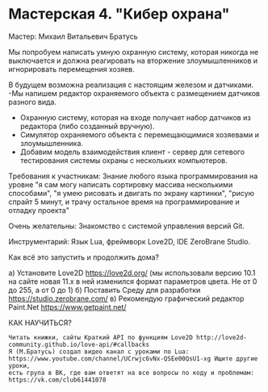 # Мастерская 4. "Кибер охрана"

Мастер: Михаил Витальевич Братусь

Мы попробуем написать умную охранную систему, которая никогда не выключается и должна реагировать на вторжение злоумышленников и игнорировать перемещения хозяев.

В будущем возможна реализация с настоящим железом и датчиками.
-Мы напишем редактор охраняемого объекта с размещением датчиков разного вида.
- Охранную систему, которая на входе получает набор датчиков из редактора (либо созданный вручную).
- Симулятор охраняемого объекта с перемещающимися хозяевами и злоумышленника.
- Добавим модель взаимодействия клиент - сервер для сетевого
тестирования системы охраны с нескольких компьютеров.

Требования к участникам:
Знание любого языка программирования на уровне "я сам могу написать сортировку массива несколькими способами", "я умею рисовать и двигать по экрану картинки", "рисую спрайт 5 минут, и трачу остальное время на программирование и отладку проекта"

Очень желательны:
Знакомство c системой управления версий Git.

Инструментарий:
Язык Lua, фреймворк Love2D, IDE ZeroBrane Studio.


Как всё это запустить и продолжить дома?

а) Установите Love2D https://love2d.org/ (мы использовали версию 10.1 на сайте новая 11.х в ней изменился формат параметров цвета. Не от 0 до 255, а от 0 до 1) б) Поставить Среду для разработки https://studio.zerobrane.com/ в) Рекомендую графический редактор Paint.Net https://www.getpaint.net/

КАК НАУЧИТЬСЯ?

    Читать книжки, сайты Краткий API по функциям Love2D http://love2d-community.github.io/love-api/#callbacks
    Я (М.Братусь) создал видео канал с уроками по Lua: https://www.youtube.com/channel/UCrwjc6vNx-QSEe00QsU1-xg Ищите другие уроки,
    есть група в ВК, где вам ответят на все вопросы по коду и проблемам: https://vk.com/club61441078


